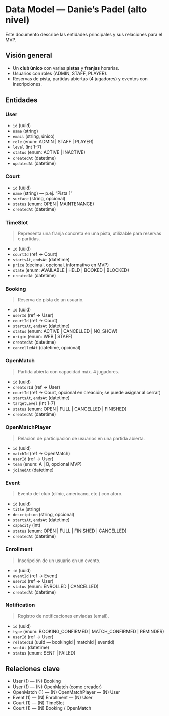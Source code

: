 # Data Model — Danie’s Padel (alto nivel)

Este documento describe las entidades principales y sus relaciones para el MVP.

## Visión general
- Un **club único** con varias **pistas** y **franjas** horarias.
- Usuarios con roles (ADMIN, STAFF, PLAYER).
- Reservas de pista, partidas abiertas (4 jugadores) y eventos con inscripciones.

## Entidades

### User
- `id` (uuid)
- `name` (string)
- `email` (string, único)
- `role` (enum: ADMIN | STAFF | PLAYER)
- `level` (int 1–7)
- `status` (enum: ACTIVE | INACTIVE)
- `createdAt` (datetime)
- `updatedAt` (datetime)

### Court
- `id` (uuid)
- `name` (string) — p.ej. “Pista 1”
- `surface` (string, opcional)
- `status` (enum: OPEN | MAINTENANCE)
- `createdAt` (datetime)

### TimeSlot
> Representa una franja concreta en una pista, utilizable para reservas o partidas.
- `id` (uuid)
- `courtId` (ref → Court)
- `startsAt`, `endsAt` (datetime)
- `price` (decimal, opcional, informativo en MVP)
- `state` (enum: AVAILABLE | HELD | BOOKED | BLOCKED)
- `createdAt` (datetime)

### Booking
> Reserva de pista de un usuario.
- `id` (uuid)
- `userId` (ref → User)
- `courtId` (ref → Court)
- `startsAt`, `endsAt` (datetime)
- `status` (enum: ACTIVE | CANCELLED | NO_SHOW)
- `origin` (enum: WEB | STAFF)
- `createdAt` (datetime)
- `cancelledAt` (datetime, opcional)

### OpenMatch
> Partida abierta con capacidad máx. 4 jugadores.
- `id` (uuid)
- `creatorId` (ref → User)
- `courtId` (ref → Court, opcional en creación; se puede asignar al cerrar)
- `startsAt`, `endsAt` (datetime)
- `targetLevel` (int 1–7)
- `status` (enum: OPEN | FULL | CANCELLED | FINISHED)
- `createdAt` (datetime)

### OpenMatchPlayer
> Relación de participación de usuarios en una partida abierta.
- `id` (uuid)
- `matchId` (ref → OpenMatch)
- `userId` (ref → User)
- `team` (enum: A | B, opcional MVP)
- `joinedAt` (datetime)

### Event
> Evento del club (clínic, americano, etc.) con aforo.
- `id` (uuid)
- `title` (string)
- `description` (string, opcional)
- `startsAt`, `endsAt` (datetime)
- `capacity` (int)
- `status` (enum: OPEN | FULL | FINISHED | CANCELLED)
- `createdAt` (datetime)

### Enrollment
> Inscripción de un usuario en un evento.
- `id` (uuid)
- `eventId` (ref → Event)
- `userId` (ref → User)
- `status` (enum: ENROLLED | CANCELLED)
- `createdAt` (datetime)

### Notification
> Registro de notificaciones enviadas (email).
- `id` (uuid)
- `type` (enum: BOOKING_CONFIRMED | MATCH_CONFIRMED | REMINDER)
- `userId` (ref → User)
- `relatedId` (uuid — bookingId | matchId | eventId)
- `sentAt` (datetime)
- `status` (enum: SENT | FAILED)

## Relaciones clave
- User (1) — (N) Booking
- User (1) — (N) OpenMatch (como creador)
- OpenMatch (1) — (N) OpenMatchPlayer — (N) User
- Event (1) — (N) Enrollment — (N) User
- Court (1) — (N) TimeSlot
- Court (1) — (N) Booking / OpenMatch
